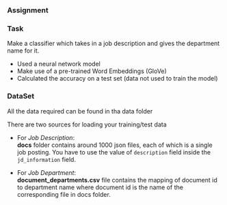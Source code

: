 ### Assignment

### Task
Make a classifier which takes in a job description and gives the department name for it.

*   Used a neural network model
*   Make use of a pre-trained Word Embeddings (GloVe)
*   Calculated the accuracy on a test set (data not used to train the model)

### DataSet

All the data required can be found in tha data folder

There are two sources for loading your training/test data

*   For *Job Description*:  
   **docs** folder contains around 1000 json files, each of which is a single job posting. You have to use the value of `description` field inside the `jd_information` field.

*   For *Job Department*:  
   **document_departments.csv** file contains the mapping of document id to department name where document id is the name of the corresponding file in docs folder.

